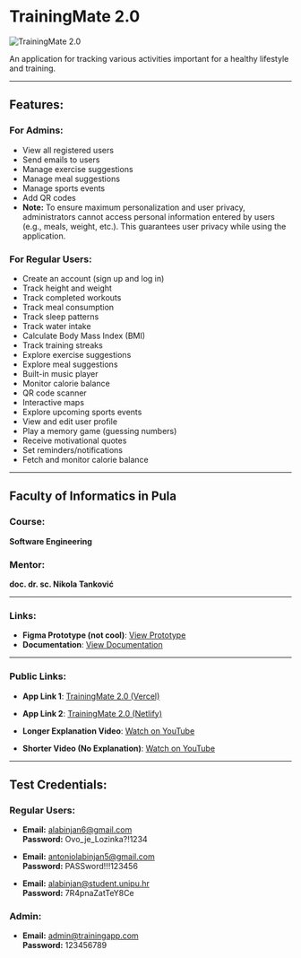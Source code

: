 # **TrainingMate 2.0**  
![TrainingMate 2.0](https://img.shields.io/badge/TrainingMate-v2.0-brightgreen)  

An application for tracking various activities important for a healthy lifestyle and training.  

---

## **Features:**

### **For Admins:**
- View all registered users  
- Send emails to users  
- Manage exercise suggestions  
- Manage meal suggestions  
- Manage sports events  
- Add QR codes  
- **Note:** To ensure maximum personalization and user privacy, administrators cannot access personal information entered by users (e.g., meals, weight, etc.). This guarantees user privacy while using the application.  

### **For Regular Users:**
- Create an account (sign up and log in)  
- Track height and weight  
- Track completed workouts  
- Track meal consumption  
- Track sleep patterns  
- Track water intake  
- Calculate Body Mass Index (BMI)  
- Track training streaks  
- Explore exercise suggestions  
- Explore meal suggestions  
- Built-in music player  
- Monitor calorie balance  
- QR code scanner  
- Interactive maps  
- Explore upcoming sports events  
- View and edit user profile  
- Play a memory game (guessing numbers)  
- Receive motivational quotes  
- Set reminders/notifications  
- Fetch and monitor calorie balance  

---

## **Faculty of Informatics in Pula**  
### **Course:**  
**Software Engineering**  

### **Mentor:**  
**doc. dr. sc. Nikola Tanković**  

---

### **Links:**

- **Figma Prototype (not cool)**: [View Prototype](https://www.figma.com/file/f8u5rOvTMgHEVSlU6denFg/Untitled?type=design&node-id=0%3A1&mode=design&t=brZMxneQCVA9nUOM-1)  
- **Documentation**: [View Documentation](https://1drv.ms/w/c/144ded0df3b8fb69/EZVrFH7tPtdLpR_S74k7_1sB0Ug0cqxwwAwWpxj9Xla_tQ?e=X6Gigb)  

---

### **Public Links:**
- **App Link 1**: [TrainingMate 2.0 (Vercel)](https://trainingmate20-mv9vj6zj5-antonio-labinjans-projects.vercel.app/)  
- **App Link 2**: [TrainingMate 2.0 (Netlify)](https://frolicking-dragon-b7c509.netlify.app/)  

- **Longer Explanation Video**: [Watch on YouTube](https://youtu.be/Nf9knYXIFQ4)  
- **Shorter Video (No Explanation)**: [Watch on YouTube](https://youtu.be/q2TmRErZ5Qs)  

---

## **Test Credentials:**

### **Regular Users:**
- **Email:** alabinjan6@gmail.com  
  **Password:** Ovo_je_Lozinka?!1234  

- **Email:** antoniolabinjan5@gmail.com  
  **Password:** PASSword!!!123456  

- **Email:** alabinjan@student.unipu.hr  
  **Password:** 7R4pnaZatTeY8Ce  

### **Admin:**
- **Email:** admin@trainingapp.com  
  **Password:** 123456789
